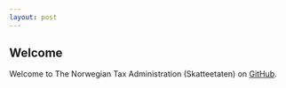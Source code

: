 ```yaml
---
layout: post
---
```


## Welcome

Welcome to The Norwegian Tax Administration (Skatteetaten) on [GitHub](https://github.com/Skatteetaten/).

